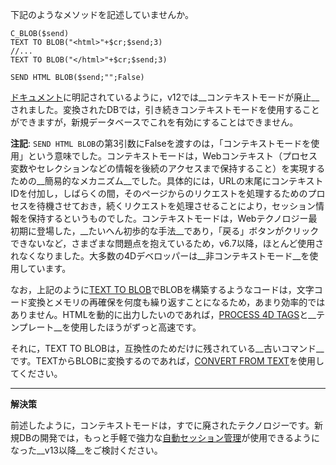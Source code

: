 下記のようなメソッドを記述していませんか。

```
C_BLOB($send)
TEXT TO BLOB("<html>"+$cr;$send;3) 
//...
TEXT TO BLOB("</html>"+$cr;$send;3) 

SEND HTML BLOB($send;"";False)
```
[ドキュメント](http://doc.4d.com/4Dv12/4D/12.4/Web-Context.301-977171.ja.html)に明記されているように，v12では__コンテキストモードが廃止__されました。変換されたDBでは，引き続きコンテキストモードを使用することができますが，新規データベースでこれを有効にすることはできません。

__注記__: ```SEND HTML BLOB```の第3引数にFalseを渡すのは，「コンテキストモードを使用」という意味でした。コンテキストモードは，Webコンテキスト（プロセス変数やセレクションなどの情報を後続のアクセスまで保持すること）を実現するための__簡易的なメカニズム__でした。具体的には，URLの末尾にコンテキストIDを付加し，しばらくの間，そのページからのリクエストを処理するためのプロセスを待機させておき，続くリクエストを処理させることにより，セッション情報を保持するというものでした。コンテキストモードは，Webテクノロジー最初期に登場した，__たいへん初歩的な手法__であり，「戻る」ボタンがクリックできないなど，さまざまな問題点を抱えているため，v6.7以降，ほとんど使用されなくなりました。大多数の4Dデベロッパーは__非コンテキストモード__を使用しています。

なお，上記のように[TEXT TO BLOB](http://doc.4d.com/4Dv13/4D/13.5/TEXT-TO-BLOB.301-1457496.ja.html)でBLOBを構築するようなコードは，文字コード変換とメモリの再確保を何度も繰り返すことになるため，あまり効率的ではありません。HTMLを動的に出力したいのであれば，[PROCESS 4D TAGS](http://doc.4d.com/4Dv13/4D/13.5/PROCESS-4D-TAGS.301-1457565.ja.html)と__テンプレート__を使用したほうがずっと高速です。

それに，TEXT TO BLOBは，互換性のためだけに残されている__古いコマンド__です。TEXTからBLOBに変換するのであれば，[CONVERT FROM TEXT](http://doc.4d.com/4Dv13/4D/13.5/CONVERT-FROM-TEXT.301-1457676.ja.html)を使用してください。

---

__解決策__

前述したように，コンテキストモードは，すでに廃されたテクノロジーです。新規DBの開発では，もっと手軽で強力な[自動セッション管理](http://doc.4d.com/4Dv13/4D/13.5/Web-Sessions-Management.300-1457382.ja.html)が使用できるようになった__v13以降__をご検討ください。
